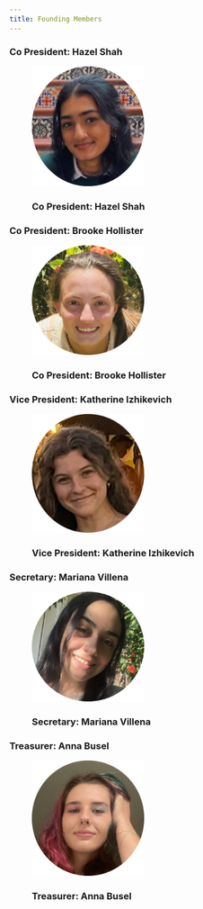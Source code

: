 ```yaml
---
title: Founding Members
---
```

<h3 style="text-align:left;">Co President: Hazel Shah</h3>
<figure>
  <img src="/assets/circleFoundingMembers/hazel.png" alt="drawing" width="200"/>
  <figcaption><h3 style="text-align:left;">Co President: Hazel Shah</h3></figcaption>
</figure>

<h3 style="text-align:left;">Co President: Brooke Hollister</h3>
<figure>
  <img src="/assets/circleFoundingMembers/brooke.png" alt="drawing" width="200"/>
  <figcaption><h3 style="text-align:left;">Co President: Brooke Hollister</h3></figcaption>
</figure>

<h3 style="text-align:left;">Vice President: Katherine Izhikevich</h3>
<figure>
  <img src="/assets/circleFoundingMembers/katherine.png" alt="drawing" width="200"/>
   <figcaption><h3 style="text-align:left;">Vice President: Katherine Izhikevich</h3></figcaption>
</figure>

<h3 style="text-align:left;">Secretary: Mariana Villena</h3>
<figure>
  <img src="/assets/circleFoundingMembers/mari.png" alt="drawing" width="200"/>
   <figcaption><h3 style="text-align:left;">Secretary: Mariana Villena</h3></figcaption>
</figure>

<h3 style="text-align:left;">Treasurer: Anna Busel</h3>
<figure>
  <img src="/assets/circleFoundingMembers/anna.png" alt="drawing" width="200"/>
   <figcaption><h3 style="text-align:left;">Treasurer: Anna Busel</h3></figcaption>
</figure>
